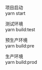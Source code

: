 项目启动  
   yarn start
  
测试环境      
    yarn build:test  

预生产环境  
    yarn build:pre   

生产环境   
    yarn build:prod  


